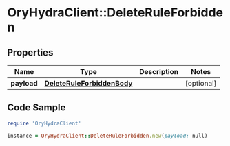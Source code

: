 # OryHydraClient::DeleteRuleForbidden

## Properties

Name | Type | Description | Notes
------------ | ------------- | ------------- | -------------
**payload** | [**DeleteRuleForbiddenBody**](DeleteRuleForbiddenBody.md) |  | [optional] 

## Code Sample

```ruby
require 'OryHydraClient'

instance = OryHydraClient::DeleteRuleForbidden.new(payload: null)
```


